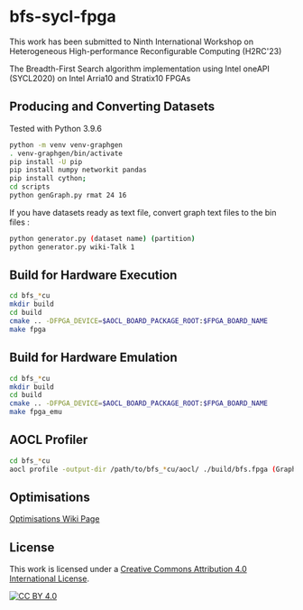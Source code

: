 # bfs-sycl-fpga
This work has been submitted to Ninth International Workshop on Heterogeneous High-performance Reconfigurable Computing (H2RC'23) 

The Breadth-First Search algorithm implementation using Intel oneAPI (SYCL2020) on Intel Arria10 and Stratix10 FPGAs

## Producing and Converting Datasets
Tested with Python 3.9.6
```bash
python -m venv venv-graphgen
. venv-graphgen/bin/activate
pip install -U pip
pip install numpy networkit pandas
pip install cython;
cd scripts
python genGraph.py rmat 24 16
```
If you have datasets ready as text file, convert graph text files to the bin files : 
```bash
python generator.py (dataset name) (partition)
python generator.py wiki-Talk 1
```

## Build for Hardware Execution
```bash
cd bfs_*cu
mkdir build
cd build
cmake .. -DFPGA_DEVICE=$AOCL_BOARD_PACKAGE_ROOT:$FPGA_BOARD_NAME 
make fpga
```

## Build for Hardware Emulation
```bash
cd bfs_*cu
mkdir build
cd build
cmake .. -DFPGA_DEVICE=$AOCL_BOARD_PACKAGE_ROOT:$FPGA_BOARD_NAME 
make fpga_emu
```

## AOCL Profiler
```bash
cd bfs_*cu
aocl profile -output-dir /path/to/bfs_*cu/aocl/ ./build/bfs.fpga (GraphName)  (Partition) (RootNode)
```

## Optimisations
[Optimisations Wiki Page](https://github.com/kaanolgu/bfs-sycl-fpga/wiki/Optimisation-Guide)

## License
This work is licensed under a
[Creative Commons Attribution 4.0 International License][cc-by].

[![CC BY 4.0][cc-by-image]][cc-by]

[cc-by]: http://creativecommons.org/licenses/by/4.0/
[cc-by-image]: https://i.creativecommons.org/l/by/4.0/88x31.png
[cc-by-shield]: https://img.shields.io/badge/License-CC%20BY%204.0-lightgrey.svg

